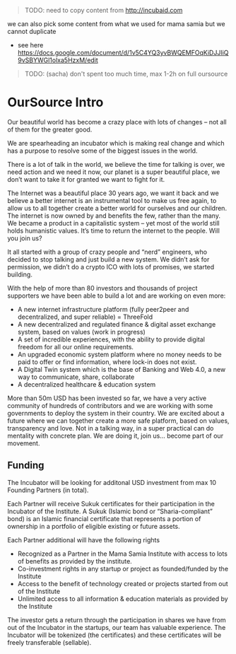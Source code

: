 

> TODO: need to copy content from http://incubaid.com

we can also pick some content from what we used for mama samia but we cannot duplicate

- see here https://docs.google.com/document/d/1v5C4YQ3yvBWQEMFOqKiDJJIiQ9vSBYWGl1olxa5HzxM/edit


> TODO: (sacha) don't spent too much time, max 1-2h on full oursource

# OurSource Intro

Our beautiful world has become a crazy place with lots of changes – not all of them for the greater good. 

We are spearheading an incubator which is making real change and which has a purpose to resolve some of the biggest issues in the world. 

There is a lot of talk in the world, we believe the time for talking is over, we need action and we need it now, our planet is a super beautiful place, we don’t want to take it for granted we want to fight for it. 

The Internet was a beautiful place 30 years ago, we want it back and we believe a better internet is an instrumental tool to make us free again, to allow us to all together create a better world for ourselves and our children. The internet is now owned by and benefits the few, rather than the many. We became a product in a capitalistic system – yet most of the world still holds humanistic values. It’s time to return the internet to the people. Will you join us?

It all started with a group of crazy people and “nerd” engineers, who decided to stop talking and just build a new system. We didn’t ask for permission, we didn’t do a crypto ICO with lots of promises, we started building. 

With the help of more than 80 investors and thousands of project supporters we have been able to build a lot and are working on even more:

- A new internet infrastructure platform (fully peer2peer and decentralized, and super reliable) = ThreeFold
- A new decentralized and regulated finance & digital asset exchange system, based on values (work in progress)
- A set of incredible experiences, with the ability to provide digital freedom for all our online requirements.
- An upgraded economic system platform where no money needs to be paid to offer or find information, where lock-in does not exist.
- A Digital Twin system which is the base of Banking and Web 4.0, a new way to communicate, share, collaborate
- A decentralized healthcare & education system


More than 50m USD has been invested so far, we have a very active community of hundreds of contributors and we are working with some governments to deploy the system in their country. We are excited about a future where we can together create a more safe platform, based on values, transparency and love. Not in a talking way, in a super practical can do mentality with concrete plan. We are doing it, join us… become part of our movement.


## Funding

The Incubator will be looking for additonal USD investment from max 10 Founding Partners (in total).

Each Partner will receive Sukuk certificates for their participation in the Incubator of the Institute. A Sukuk (Islamic bond or “Sharia-compliant” bond) is an Islamic financial certificate that represents a portion of ownership in a portfolio of eligible existing or future assets.

Each Partner additional will have the following rights

- Recognized as a Partner in the Mama Samia Institute with access to lots of benefits as provided by the institute. 
- Co-investment rights in any startup or project as founded/funded by the Institute
- Access to the benefit of technology created or projects started from out of the Institute
- Unlimited access to all information & education materials as provided by the Institute

The investor gets a return through the participation in shares we have from out of the Incubator in the startups, our team has valuable experience. 
The Incubator will be tokenized (the certificates) and these certificates will be freely transferable (sellable).

